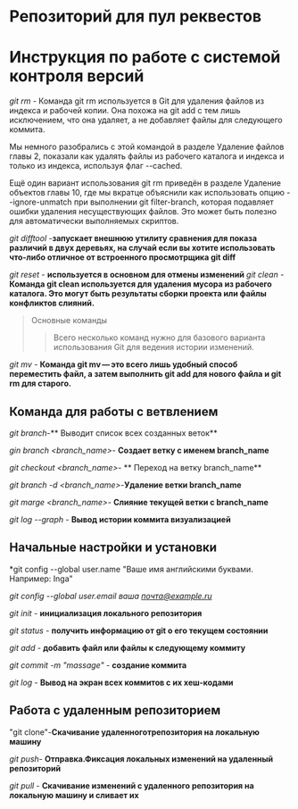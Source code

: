 # Репозиторий для пул реквестов

# Инструкция по работе с системой контроля версий
*git rm* -
Команда git rm используется в Git для удаления файлов из индекса и рабочей копии. Она похожа на git add с тем лишь исключением, что она удаляет, а не добавляет файлы для следующего коммита.

Мы немного разобрались с этой командой в разделе Удаление файлов главы 2, показали как удалять файлы из рабочего каталога и индекса и только из индекса, используя флаг --cached.

Ещё один вариант использования git rm приведён в разделе Удаление объектов главы 10, где мы вкратце объяснили как использовать опцию --ignore-unmatch при выполнении git filter-branch, которая подавляет ошибки удаления несуществующих файлов. Это может быть полезно для автоматически выполняемых скриптов.

*git difftool* -**запускает внешнюю утилиту сравнения для показа различий в двух деревьях, на случай если вы хотите использовать что-либо отличное от встроенного просмотрщика git diff**

*git reset* - **используется в основном для отмены изменений**
*git clean* -
**Команда git clean используется для удаления мусора из рабочего каталога. Это могут быть результаты сборки проекта или файлы конфликтов слияний.**
>Основные команды
>>Всего несколько команд нужно для базового варианта использования Git для ведения истории изменений.

*git mv* -
**Команда git mv — это всего лишь удобный способ переместить файл, а затем выполнить git add для нового файла и git rm для старого.**
## Команда для работы с ветвлением

*git branch*-** Выводит список всех созданных веток**

*gin branch <branch_name>*- **Создает ветку с именем branch_name**

*git checkout <branch_name>*- ** Переход на ветку branch_name**

*git branch -d <branch_name>*-**Удаление ветки branch_name**

*git marge <branch_name>*- **Слияние текущей ветки с branch_name**

*git log --graph* - **Вывод истории коммита визуализацией**

## Начальные настройки и установки

*git config --global user.name "Ваше имя английскими буквами. Например: Inga"

*git config --global user.email ваша почта@example.ru*

*git init* - **инициализация локального репозитория**

*git status* - **получить информацию от git о его текущем состоянии**

*git add* - **добавить файл или файлы к следующему коммиту**

*git commit -m "massage"* - **создание коммита**

*git log* - **Вывод на экран всех коммитов с их хеш-кодами**

## Работа с удаленным репозиторием

"git clone"-**Cкачивание удаленноготрепозитория на локальную машину**

*git push*- **Отправка.Фиксация локальных изменений на удаленный репозиторий**

*git pull* - **Скачивание изменений с удаленного репозитория на локальную машину и сливает их**
